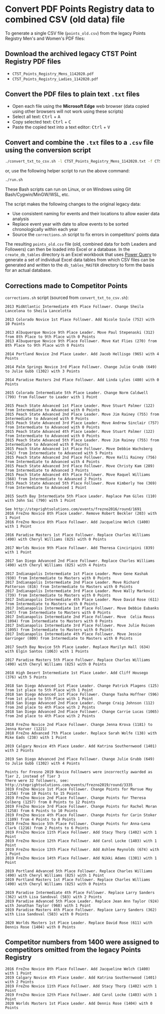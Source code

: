 # Convert PDF Points Registry data to combined CSV (old data) file

To generate a single CSV file (`points_old.csv`) from the legacy Points Registry Men's and Women's PDF files:

## Download the archived legacy CTST Point Registry PDF files
- `CTST_Points_Registry_Mens_1142020.pdf`
- `CTST_Points_Registry_Ladies_1142020.pdf`

## Convert the PDF files to plain text `.txt` files
- Open each file using the **Microsoft Edge** web browser (data copied using other browsers will not work using these scripts)
- Select all text: <kbd>Ctrl</kbd> + <kbd>A</kbd>
- Copy selected text: <kbd>Ctrl</kbd> + <kbd>C</kbd>
- Paste the copied text into a text editor: <kbd>Ctrl</kbd> + <kbd>V</kbd>

## Convert and combine the `.txt` files to a `.csv` file using the conversion script

```bash
./convert_txt_to_csv.sh -l CTST_Points_Registry_Mens_1142020.txt -f CTST_Points_Registry_Ladies_1142020.txt -o points_old.csv
```

or, use the following helper script to run the above command:

```bash
./run.sh
```

These Bash scripts can run on Linux, or on Windows using Git Bash/Cygwin/MinGW/WSL, etc.

The script makes the following changes to the original legacy data:

- Use consistent naming for events and their locations to allow easier data analysis
- Replace event year with date to allow events to be sorted chronologically within each year
- Source the `corrections.sh` script to fix errors in competitors' points data

The resulting `points_old.csv` file (old, combined data for both Leaders and Followers) can then be loaded into Excel or a database.
In the `create_db_tables` directory is an Excel workbook that uses [Power Query](https://learn.microsoft.com/en-us/power-query/power-query-what-is-power-query) to generate a set of individual Excel data tables from which CSV files can be generated and written to the `db_tables_MASTER` directory to form the basis for an actual database.

## Corrections made to Competitor Points

`corrections.sh` script (sourced from `convert_txt_to_csv.sh`):

```
2013 MidAtlantic Intermediate 4th Place Follower. Change Sheila Lancelona to Sheila Lancelotta

2013 Colorado Novice 1st Place Follower. Add Nicole Szule (752) with 10 Points

2013 Albuquerque Novice 9th Place Leader. Move Paul Stepenaski (312) from 8th Place to 9th Place with 0 Points
2013 Albuquerque Novice 9th Place Follower. Move Kat Flies (270) from 8th Place to 9th Place with 0 Points

2014 Portland Novice 2nd Place Leader. Add Jacob Hellisgo (965) with 4 Points

2014 Palm Springs Novice 3rd Place Follower. Change Julie Grubb (649) to Julie Gubb (1302) with 3 Points

2014 Paradise Masters 2nd Place Follower. Add Linda Lyles (480) with 0 Points

2015 Colorado Intermediate 5th Place Leader. Change Norm Caldwell (799) from Follower to Leader with 1 Point

2015 Peach State Advanced 1st Place Leader. Move Stuart Palmer (122) from Intermediate to Advanced with 0 Points
2015 Peach State Advanced 2nd Place Leader. Move Jim Rainey (755) from Intermediate to Advanced with 0 Points
2015 Peach State Advanced 3rd Place Leader. Move Andrew Sinclair (757) from Intermediate to Advanced with 0 Points
2015 Peach State Advanced 4th Place Leader. Move Stuart Palmer (122) from Intermediate to Advanced with 0 Points
2015 Peach State Advanced 5th Place Leader. Move Jim Rainey (755) from Intermediate to Advanced with 0 Points
2015 Peach State Advanced 1st Place Follower. Move Debbie Wachsberg (542) from Intermediate to Advanced with 5 Points
2015 Peach State Advanced 2nd Place Follower. Move Kelli Rainey (756) from Intermediate to Advanced with 4 Points
2015 Peach State Advanced 3rd Place Follower. Move Christy Kam (289) from Intermediate to Advanced 3 Points
2015 Peach State Advanced 4th Place Follower. Move Raquel Williams (568) from Intermediate to Advanced 2 Points
2015 Peach State Advanced 5th Place Follower. Move Kimberly Yee (369) from Intermediate to Advanced 1 Point

2015 South Bay Intermediate 5th Place Leader. Replace Pam Giles (110) with John Sai (790) with 1 Point

See http://steprightsolutions.com/events/frezno2016/round/1691
2016 FreZno Novice 8th Place Leader. Remove Robert Beckler (203) with 1 Point
2016 FreZno Novice 8th Place Follower. Add Jacqueline Welch (1400) with 1 Point

2016 Paradise Masters 1st Place Follower. Replace Charles Williams (490) with Cheryl Williams (825) with 0 Points

2017 Worlds Novice 9th Place Follower. Add Theresa Cinciripini (839) with 1 Point

2017 San Diego Advanced 2nd Place Follower. Replace Charles Williams (490) with Cheryl Williams (825) with 4 Points

2017 Indianapolis Intermediate 1st Place Leader. Move Gene Kashak (930) from Intermediate to Masters with 0 Points
2017 Indianapolis Intermediate 2nd Place Leader. Move Richard Patterson (816) from Intermediate to Masters with 0 Points
2017 Indianapolis Intermediate 3rd Place Leader. Move Wally Markovic (739) from Intermediate to Masters with 0 Points
2017 Indianapolis Intermediate 4th Place Leader. Move David Rose (611) from Intermediate to Masters with 0 Points
2017 Indianapolis Intermediate 1st Place Follower. Move Debbie Eubanks (547) from Intermediate to Masters with 0 Points
2017 Indianapolis Intermediate 2nd Place Follower. Move  Celia Reuss (1094) from Intermediate to Masters with 0 Points
2017 Indianapolis Intermediate 3rd Place Follower. Move Julie Roisen (1095) from Intermediate to Masters with 0 Points
2017 Indianapolis Intermediate 4th Place Follower. Move Jessie Garringer (809) from Intermediate to Masters with 0 Points

2017 South Bay Novice 5th Place Leader. Replace Marilyn Hall (634) with Elgin Santos (1063) with 1 Points

2017 Paradise Masters 5th Place Follower. Replace Charles Williams (490) with Cheryl Williams (825) with 0 Points

2018 High Desert Intermediate 1st Place Leader. Add Cliff Housego (376) with 5 Points

2018 San Diego Advanced 1st Place Leader. Change Patrick Plagens (125) from 1st place to 5th Place with 1 Point
2018 San Diego Advanced 1st Place Follower. Change Tasha Hoffner (596) from 1st place to 5th Place with 1 Point
2018 San Diego Advanced 2nd Place Leader. Change Craig Johnson (112) from 2nd place to 4th Place with 2 Points
2018 San Diego Advanced 2nd Place Follower. Change Carrie Lucas (1065) from 2nd place to 4th Place with 2 Points

2018 FreZno Novice 2nd Place Follower. Change Jenna Krova (1181) to Jenna Korver (1221)
2018 FreZno Advanced 7th Place Leader. Replace Sarah Wolfe (138) with Mike Eads (238) with 1 Point

2019 Calgary Novice 4th Place Leader. Add Katrina Southernwood (1401) with 2 Points

2019 San Diego Advanced 2nd Place Follower. Change Julie Grubb (649) to Julie Gubb (1302) with 4 Points

Points for Fresno 2019 Novice Followers were incorrectly awarded as Tier 2, instead of Tier 3
There were 32 followers, see: http://steprightsolutions.com/events/frezno2019/round/3335
2019 FreZno Novice 1st Place Follower. Change Points for Marsue May (1256) from 10 Points to 15 Points
2019 FreZno Novice 2nd Place Follower. Change Points for Theresa Colberg (1257) from 8 Points to 12 Points
2019 FreZno Novice 3rd Place Follower. Change Points for Rachel Moran (1258) from 6 Points to 10 Points
2019 FreZno Novice 4th Place Follower. Change Points for Carin Stoker (1109) from 4 Points to 8 Points
2019 FreZno Novice 5th Place Follower. Change Points for Anna-Lena Clark (1216) from 2 Points to 6 Points
2019 FreZno Novice 11th Place Follower. Add Stacy Thorp (1402) with 1 Point
2019 FreZno Novice 12th Place Follower. Add Carol Locke (1403) with 1 Point
2019 FreZno Novice 13th Place Follower. Add Ashlee Reynolds (674) with 1 Point
2019 FreZno Novice 14th Place Follower. Add Nikki Adams (1301) with 1 Point

2019 Portland Advanced 5th Place Follower. Replace Charles Williams (490) with Cheryl Williams (825) with 1 Point
2019 Portland Masters 1st Place Follower. Replace Charles Williams (490) with Cheryl Williams (825) with 0 Points

2019 Paradise Intermediate 4th Place Follower. Replace Larry Sanders (362) with Lisa Sandoval (583) with 2 Points
2019 Paradise Advanced 5th Place Leader. Replace Jean Ann Taylor (924) with Jonathan Taylor (968) with 1 Point
2019 Paradise Masters 4th Place Follower. Replace Larry Sanders (362) with Lisa Sandoval (583) with 0 Points

2020 Worlds Masters 1st Place Leader. Replace David Rose (611) with Dennis Rose (1404) with 0 Points
```

## Competitor numbers from 1400 were assigned to competitors omitted from the legacy Points Registry

```
2016 FreZno Novice 8th Place Follower. Add Jacqueline Welch (1400) with 1 Point
2019 Calgary Novice 4th Place Leader. Add Katrina Southernwood (1401) with 2 Points
2019 FreZno Novice 11th Place Follower. Add Stacy Thorp (1402) with 1 Point
2019 FreZno Novice 12th Place Follower. Add Carol Locke (1403) with 1 Point
2020 Worlds Masters 1st Place Leader. Add Dennis Rose (1404) with 0 Points
```